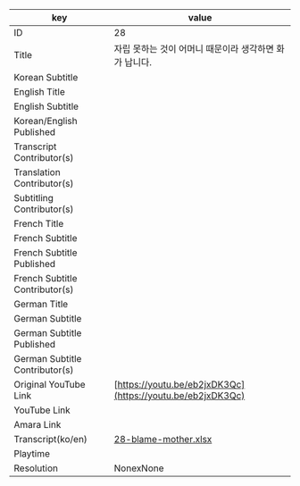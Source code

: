 |  key  |  value  |
|-------|---------|
| ID            | 28 |
| Title         | 자립 못하는 것이 어머니 때문이라 생각하면 화가 납니다. |
| Korean Subtitle |  |
| English Title |  |
| English Subtitle |  |
| Korean/English Published     |  |
| Transcript Contributor(s)   |  |
| Translation Contributor(s)   |  |
| Subtitling Contributor(s)   |  |
| French Title |  |
| French Subtitle |  |
| French Subtitle Published |  |
| French Subtitle Contributor(s) |  |
| German Title |  |
| German Subtitle |  |
| German Subtitle Published |  |
| German Subtitle Contributor(s) |  |
| Original YouTube Link  | [https://youtu.be/eb2jxDK3Qc](https://youtu.be/eb2jxDK3Qc) |
| YouTube Link  |  |
| Amara Link    |  |
| Transcript(ko/en) | [28-blame-mother.xlsx](https://github.com/jungtosociety/dharma-qna/raw/master/sub/28/28-blame-mother.xlsx) |
| Playtime |  |
| Resolution | NonexNone|
